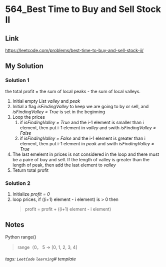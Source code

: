 # 564_Best Time to Buy and Sell Stock II

## Link
https://leetcode.com/problems/best-time-to-buy-and-sell-stock-ii/

## My Solution
### Solution 1
the total profit = the sum of local peaks - the sum of local valleys.
1. Initial empty List *valley* and *peak*
2. Initial a flag *isFindingValley* to keep we are going to by or sell, and *isFindingValley = True* is set in the beginning
3. Loop the prices 
    1. if *isFindingValley = True* and the i-1 element is smaller than i element, then put i-1 element in *valley* and swith *isFindingValley = False* 
    2. if *isFindingValley = False* and the i-1 element is greater than i element, then put i-1 element in *peak* and swith *isFindingValley = True* 
4.  The last emelemt in prices is not considered in the loop and there must be a paire of buy and sell. If the length of valley is greater than the length of peak, then add the last element to *valley*
5.  Teturn total profit

### Solution 2
1. Initialize *profit = 0*
2. loop prices, if ((i+1) element - i element) is > 0 then 
    > profit = profit +  ((i+1) element - i element)

## Notes
Python range()
> range（0， 5 -> [0, 1, 2, 3, 4] 

###### tags: `LeetCode` `learning`# template